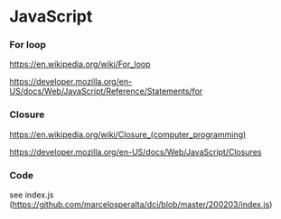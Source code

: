 # JavaScript

### For loop

https://en.wikipedia.org/wiki/For_loop

https://developer.mozilla.org/en-US/docs/Web/JavaScript/Reference/Statements/for

### Closure

https://en.wikipedia.org/wiki/Closure_(computer_programming)

https://developer.mozilla.org/en-US/docs/Web/JavaScript/Closures

### Code

see index.js (https://github.com/marcelosperalta/dci/blob/master/200203/index.js)
